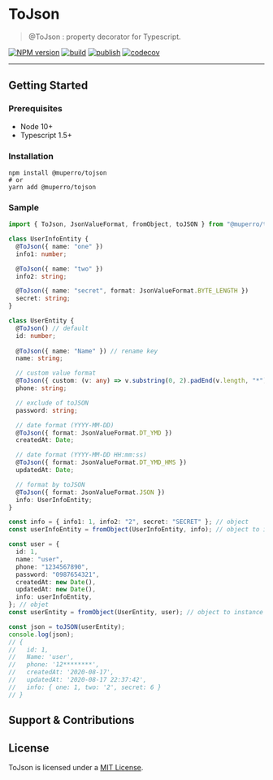 # ToJson

> @ToJson : property decorator for Typescript. 

[![NPM version][npm-image]][npm-url] [![build][build-image]][build-url] [![publish][publish-image]][publish-url] [![codecov][codecov-image]][codecov-url]

---

## Getting Started

### Prerequisites

- Node 10+
- Typescript 1.5+

### Installation

```console
npm install @muperro/tojson
# or
yarn add @muperro/tojson
```
### Sample

```ts
import { ToJson, JsonValueFormat, fromObject, toJSON } from "@muperro/tojson";

class UserInfoEntity {
  @ToJson({ name: "one" })
  info1: number;

  @ToJson({ name: "two" })
  info2: string;

  @ToJson({ name: "secret", format: JsonValueFormat.BYTE_LENGTH })
  secret: string;
}

class UserEntity {
  @ToJson() // default
  id: number;
  
  @ToJson({ name: "Name" }) // rename key
  name: string;

  // custom value format
  @ToJson({ custom: (v: any) => v.substring(0, 2).padEnd(v.length, "*") })
  phone: string;

  // exclude of toJSON
  password: string;

  // date format (YYYY-MM-DD)
  @ToJson({ format: JsonValueFormat.DT_YMD })
  createdAt: Date;

  // date format (YYYY-MM-DD HH:mm:ss)
  @ToJson({ format: JsonValueFormat.DT_YMD_HMS })
  updatedAt: Date;

  // format by toJSON
  @ToJson({ format: JsonValueFormat.JSON })
  info: UserInfoEntity;
}

const info = { info1: 1, info2: "2", secret: "SECRET" }; // object
const userInfoEntity = fromObject(UserInfoEntity, info); // object to instance

const user = {
  id: 1,
  name: "user",
  phone: "1234567890",
  password: "0987654321",
  createdAt: new Date(),
  updatedAt: new Date(),
  info: userInfoEntity,
}; // objet
const userEntity = fromObject(UserEntity, user); // object to instance

const json = toJSON(userEntity);
console.log(json);
// {
//   id: 1,
//   Name: 'user',
//   phone: '12********',
//   createdAt: '2020-08-17',
//   updatedAt: '2020-08-17 22:37:42',
//   info: { one: 1, two: '2', secret: 6 }
// }
```

## Support & Contributions

## License

ToJson is licensed under a [MIT License](https://github.com/muperro/tojson/blob/master/LICENSE).

[npm-image]: https://img.shields.io/npm/v/@muperro/tojson
[npm-url]: https://www.npmjs.com/package/@muperro/tojson
[build-image]: https://github.com/muperro/tojson/workflows/build/badge.svg
[build-url]: https://github.com/muperro/tojson/actions
[publish-image]: https://github.com/muperro/tojson/workflows/publish/badge.svg
[publish-url]: https://github.com/muperro/tojson/actions
[codecov-image]: https://codecov.io/gh/muperro/tojson/branch/master/graph/badge.svg
[codecov-url]: https://codecov.io/gh/muperro/tojson
